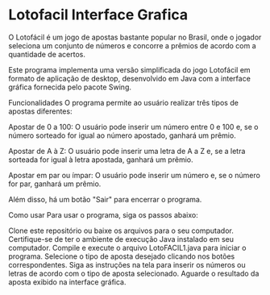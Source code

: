 # Lotofacil Interface Grafica

O Lotofácil é um jogo de apostas bastante popular no Brasil, onde o jogador seleciona um conjunto de números e concorre a prêmios de acordo com a quantidade de acertos.

Este programa implementa uma versão simplificada do jogo Lotofácil em formato de aplicação de desktop, desenvolvido em Java com a interface gráfica fornecida pelo pacote Swing.

Funcionalidades
O programa permite ao usuário realizar três tipos de apostas diferentes:

Apostar de 0 a 100: O usuário pode inserir um número entre 0 e 100 e, se o número sorteado for igual ao número apostado, ganhará um prêmio.

Apostar de A à Z: O usuário pode inserir uma letra de A a Z e, se a letra sorteada for igual à letra apostada, ganhará um prêmio.

Apostar em par ou ímpar: O usuário pode inserir um número e, se o número for par, ganhará um prêmio.

Além disso, há um botão "Sair" para encerrar o programa.

Como usar
Para usar o programa, siga os passos abaixo:

Clone este repositório ou baixe os arquivos para o seu computador.
Certifique-se de ter o ambiente de execução Java instalado em seu computador.
Compile e execute o arquivo LotoFACIL1.java para iniciar o programa.
Selecione o tipo de aposta desejado clicando nos botões correspondentes.
Siga as instruções na tela para inserir os números ou letras de acordo com o tipo de aposta selecionado.
Aguarde o resultado da aposta exibido na interface gráfica.
